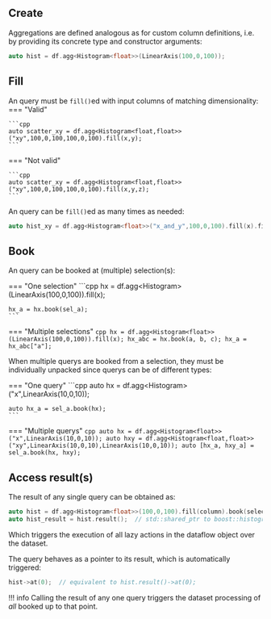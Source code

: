 ## Create

Aggregations are defined analogous as for custom column definitions, i.e. by providing its concrete type and constructor arguments:
```cpp
auto hist = df.agg<Histogram<float>>(LinearAxis(100,0,100));
```

## Fill

An query must be `fill()`ed with input columns of matching dimensionality:
=== "Valid"

    ```cpp
    auto scatter_xy = df.agg<Histogram<float,float>>("xy",100,0,100,100,0,100).fill(x,y);
    ```
=== "Not valid"

    ```cpp
    auto scatter_xy = df.agg<Histogram<float,float>>("xy",100,0,100,100,0,100).fill(x,y,z);
    ```

An query can be `fill()`ed as many times as needed:

```cpp title="Filling a histogram twice per-entry"
auto hist_xy = df.agg<Histogram<float>>("x_and_y",100,0,100).fill(x).fill(y);
```
<!-- !!! warning "Make sure to get the returned book"

    Reminder: each (chained) method returns a new node with the lazy action booked.
    In other words, make sure to obtain and use the returned query for the columns to be actually filled!
    The following will be a mistake:
    ```cpp
    auto hist = df.agg<Histogram<float>>(LinearAxis(100,0,100));
    hist.fill(x);  // mistake!
    ```

!!! info "Breaking up query calls"
    On the flip side of the above warning method chaining can be used to break up query definitions.
    For example, a common axis binning can be recycled for multiple histograms of different variables:
    ```cpp
    auto hbins = df.agg<Histogram<float>>(LinearAxis(100,0,100));
    auto hx = hbins.fill(x);
    auto hy = hbins.fill(y);
    ``` -->

## Book

An query can be booked at (multiple) selection(s):

=== "One selection"
    ```cpp
    hx = df.agg<Histogram<float>>(LinearAxis(100,0,100)).fill(x);

    hx_a = hx.book(sel_a);
    ```
=== "Multiple selections"
    ```cpp
    hx = df.agg<Histogram<float>>(LinearAxis(100,0,100)).fill(x);
    hx_abc = hx.book(a, b, c);
    hx_a = hx_abc["a"];
    ```

When multiple querys are booked from a selection, they must be individually unpacked since querys can be of different types:

=== "One query"
    ```cpp
    auto hx = df.agg<Histogram<float>>("x",LinearAxis(10,0,10));

    auto hx_a = sel_a.book(hx);
    ```
=== "Multiple querys"
    ```cpp
    auto hx = df.agg<Histogram<float>>("x",LinearAxis(10,0,10));
    auto hxy = df.agg<Histogram<float,float>>("xy",LinearAxis(10,0,10),LinearAxis(10,0,10));
    auto [hx_a, hxy_a] = sel_a.book(hx, hxy);
    ```

## Access result(s)

The result of any single query can be obtained as:
```cpp
auto hist = df.agg<Histogram<float>>(100,0,100).fill(column).book(selection);
auto hist_result = hist.result();  // std::shared_ptr to boost::histogram object
```
Which triggers the execution of all lazy actions in the dataflow object over the dataset.

The query behaves as a pointer to its result, which is automatically triggered:
```cpp
hist->at(0);  // equivalent to hist.result()->at(0);
```

!!! info
    Calling the result of any one query triggers the dataset processing of *all* booked up to that point.